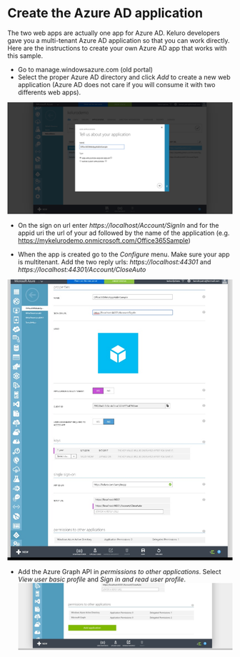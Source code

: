# Create the Azure AD application

The two web apps are actually one app for Azure AD. Keluro developers gave you a multi-tenant Azure AD application so that you can work directly. Here are the instructions to create your own Azure AD app that works with this sample.

- Go to manage.windowsazure.com (old portal)
- Select the proper Azure AD directory and click *Add* to create a new web application (Azure AD does not care if you will consume it with two differents web apps).  

![AzureAD](registration1.jpg)

- On the sign on url enter *https://localhost/Account/SignIn* and for the appid uri the url of your ad followed by the name of the application (e.g. https://mykelurodemo.onmicrosoft.com/Office365Sample)

- When the app is created go to the *Configure* menu.
Make sure your app is multitenant. Add the two reply urls:
*https://localhost:44301* and *https://localhost:44301/Account/CloseAuto*

![AzureAD](registration3.jpg)

- Add the Azure Graph API in *permissions to other applications*. Select *View user basic profile* and *Sign in and read user profile*. 
![AzureAD](registration4.jpg)